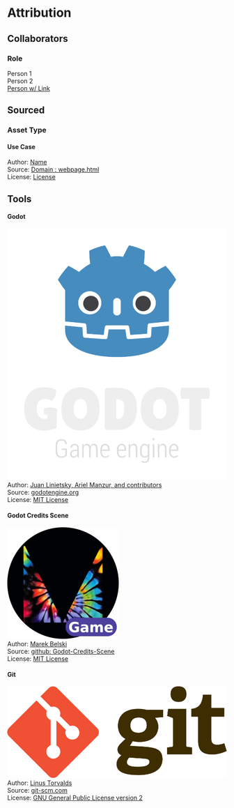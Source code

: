 # Attribution
## Collaborators

### Role
Person 1  
Person 2  
[Person w/ Link]()  

## Sourced
### Asset Type
#### Use Case
Author: [Name]()  
Source: [Domain : webpage.html]()  
License: [License]()


## Tools
#### Godot
![Godot Engine Logo](/addons/maaacks_credits_scene/examples/assets/godot_engine_logo/logo_vertical_color_dark.png)  
Author: [Juan Linietsky, Ariel Manzur, and contributors](https://godotengine.org/contact)  
Source: [godotengine.org](https://godotengine.org/)  
License: [MIT License](https://github.com/godotengine/godot/blob/master/LICENSE.txt) 

#### Godot Credits Scene
![Maaack Plugin Icon](/addons/maaacks_credits_scene/examples/assets/icon.png)  
Author: [Marek Belski](https://github.com/Maaack/Godot-Credits-Scene/graphs/contributors)  
Source: [github: Godot-Credits-Scene](https://github.com/Maaack/Godot-Credits-Scene)  
License: [MIT License](LICENSE.txt)  

#### Git
![Git Logo](/addons/maaacks_credits_scene/examples/assets/git_logo/Git-Logo-2Color.png)  
Author: [Linus Torvalds](https://github.com/torvalds)  
Source: [git-scm.com](https://git-scm.com/downloads)  
License: [GNU General Public License version 2](https://opensource.org/licenses/GPL-2.0)
